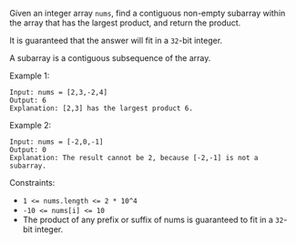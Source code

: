 Given an integer array `nums`, find a contiguous non-empty subarray within the array that has the largest product, and return the product.

It is guaranteed that the answer will fit in a `32`-bit integer.

A subarray is a contiguous subsequence of the array.

Example 1:
```
Input: nums = [2,3,-2,4]
Output: 6
Explanation: [2,3] has the largest product 6.
```
Example 2:
```
Input: nums = [-2,0,-1]
Output: 0
Explanation: The result cannot be 2, because [-2,-1] is not a subarray.
``` 

Constraints:
- `1 <= nums.length <= 2 * 10^4`
- `-10 <= nums[i] <= 10`
- The product of any prefix or suffix of nums is guaranteed to fit in a `32`-bit integer.
